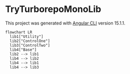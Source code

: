# TryTurborepoMonoLib

This project was generated with [Angular CLI](https://github.com/angular/angular-cli) version 15.1.1.

``` mermaid
flowchart LR
  lib1["Utility"]
  lib2["ControlOne"]
  lib3["ControlTwo"]
  lib4["Base"]
  lib2 --> lib1
  lib4 --> lib2
  lib4 --> lib1
  lib4 --> lib3
```